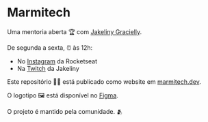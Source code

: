# Marmitech

Uma mentoria aberta 🏆 com [Jakeliny Gracielly](https://jakeliny.com.br/).

De segunda a sexta, ⏰ às 12h:

- No [Instagram](https://www.instagram.com/rocketseat_oficial/) da Rocketseat
- Na [Twitch](https://www.twitch.tv/jakeliny) da Jakeliny

Este repositório 👩‍💻 está publicado como website em [marmitech.dev](https://www.marmitech.dev/).

O logotipo 🖼️ está disponível no [Figma](https://www.figma.com/file/KkLTrzUWnHnIPRMVfiP7dB/Mamitech-Logo).

O projeto é mantido pela comunidade. 🫂
